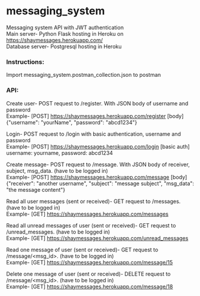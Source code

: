 # messaging_system

Messaging system API with JWT authentication<br>
Main server- Python Flask hosting in Heroku on https://shaymessages.herokuapp.com/<br>
Database server- Postgresql hosting in Heroku

<h3>Instructions:</h3>
Import messaging_system.postman_collection.json to postman<br>


<h3>API:</h3>

Create user- POST request to /register. With JSON body of username and password<br>
Example- [POST] https://shaymessages.herokuapp.com/register [body] {"username": "yourName", "password": "abcd1234"}

Login- POST request to /login with basic authentication, username and password<br>
Example- [POST] https://shaymessages.herokuapp.com/login [basic auth] username: yourname, password: abcd1234

Create message- POST request to /message. With JSON body of receiver, subject, msg_data. (have to be logged in)<br>
Example- [POST] https://shaymessages.herokuapp.com/message [body] {"receiver": "another username", "subject": "message subject", "msg_data": "the message content"}

Read all user messages (sent or received)- GET request to /messages. (have to be logged in)<br>
Example- [GET] https://shaymessages.herokuapp.com/messages

Read all unread messages of user (sent or received)- GET request to /unread_messages. (have to be logged in)<br>
Example- [GET] https://shaymessages.herokuapp.com/unread_messages

Read one message of user (sent or received)- GET request to /message/<msg_id>. (have to be logged in)<br>
Example- [GET] https://shaymessages.herokuapp.com/message/15

Delete one message of user (sent or received)- DELETE request to /message/<msg_id>. (have to be logged in)<br>
Example- [GET] https://shaymessages.herokuapp.com/message/18
